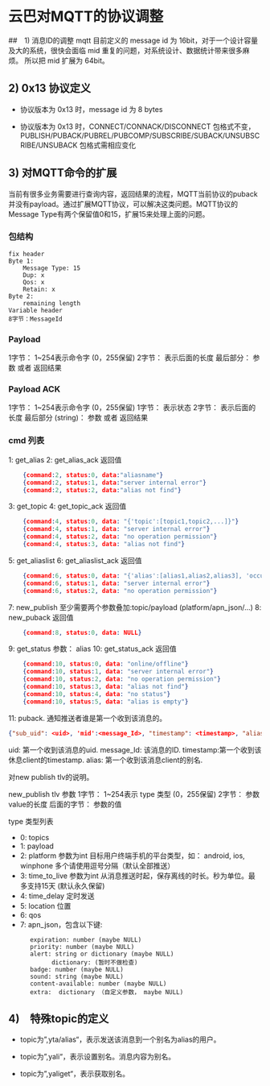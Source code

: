 # 云巴对MQTT的协议调整

##　1) 消息ID的调整
mqtt 目前定义的 message id 为 16bit，对于一个设计容量及大的系统，很快会面临 mid 重复的问题，对系统设计、数据统计带来很多麻烦。 所以把 mid 扩展为 64bit。

## 2) 0x13 协议定义

* 协议版本为 0x13 时，message id 为 8 bytes

* 协议版本为 0x13 时，CONNECT/CONNACK/DISCONNECT 包格式不变，PUBLISH/PUBACK/PUBREL/PUBCOMP/SUBSCRIBE/SUBACK/UNSUBSCRIBE/UNSUBACK 包格式需相应变化

## 3) 对MQTT命令的扩展

当前有很多业务需要进行查询内容，返回结果的流程，MQTT当前协议的puback并没有payload。通过扩展MQTT协议，可以解决这类问题。MQTT协议的Message Type有两个保留值0和15，扩展15来处理上面的问题。

### 包结构

```
fix header
Byte 1: 
    Message Type: 15
    Dup: x
    Qos: x
    Retain: x
Byte 2:
    remaining length
Variable header
8字节：MessageId
```

### Payload
1字节： 1~254表示命令字  (0，255保留)
2字节： 表示后面的长度
最后部分： 参数 或者 返回结果

### Payload ACK

1字节： 1~254表示命令字  (0，255保留)
1字节： 表示状态
2字节： 表示后面的长度
最后部分 (string)： 参数 或者 返回结果

### cmd 列表

1: get_alias
2: get_alias_ack
返回值

```json
    {command:2, status:0, data:"aliasname"}
    {command:2, status:1, data:"server internal error"}
    {command:2, status:2, data:"alias not find"}
```

3: get_topic
4: get_topic_ack
返回值

```json
    {command:4, status:0, data: "{'topic':[topic1,topic2,...]}"}
    {command:4, status:1, data: "server internal error"}
    {command:4, status:2, data: "no operation permission"}
    {command:4, status:3, data: "alias not find"}
```

5: get_aliaslist
6: get_aliaslist_ack
返回值

```json
    {command:6, status:0, data: "{'alias':[alias1,alias2,alias3], 'occupancy': alias_length}"}
    {command:6, status:1, data: "server internal error"}
    {command:6, status:2, data: "no operation permission"}
```

7: new_publish 至少需要两个参数叠加:topic/payload (platform/apn_json/...)
8: new_puback
返回值

```json
    {command:8, status:0, data: NULL}
```

9: get_status
参数： alias
10: get_status_ack
返回值

```json
    {command:10, status:0, data: "online/offline"}
    {command:10, status:1, data: "server internal error"}
    {command:10, status:2, data: "no operation permission"}
    {command:10, status:3, data: "alias not find"}
    {command:10, status:4, data: "no status"}
    {command:10, status:5, data: "alias is empty"}
```

11: puback. 通知推送者谁是第一个收到该消息的。

```json
{"sub_uid": <uid>, 'mid':<message_Id>, "timestamp": <timestamp>, "alias":<aliasName>}
```

uid: 第一个收到该消息的uid.
message_Id: 该消息的ID.
timestamp:第一个收到该休息client的timestamp.
alias: 第一个收到该消息client的别名.

对new publish tlv的说明。

new_publish tlv 参数
1字节： 1~254表示 type 类型  (0，255保留)
2字节： 参数value的长度
后面的字节： 参数的值

type 类型列表
* 0: topics
* 1: payload
* 2: platform 参数为int 目标用户终端手机的平台类型，如： android, ios, winphone 多个请使用逗号分隔（默认全部推送）
* 3: time_to_live 参数为int 从消息推送时起，保存离线的时长。秒为单位。最多支持15天 (默认永久保留)
* 4: time_delay 定时发送
* 5: location 位置
* 6: qos
* 7: apn_json，包含以下键:

```
      expiration: number (maybe NULL)
      priority: number (maybe NULL)
      alert: string or dictionary (maybe NULL) 
            dictionary: (暂时不做检查)  
      badge: number (maybe NULL)
      sound: string (maybe NULL)
      content-available: number (maybe NULL)
      extra:  dictionary （自定义参数， maybe NULL)
```

## 4)　特殊topic的定义

* topic为”,yta/alias“，表示发送该消息到一个别名为alias的用户。

* topic为”,yali“，表示设置别名。消息内容为别名。

* topic为”,yaliget“，表示获取别名。


